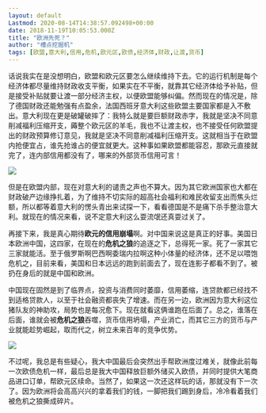 ```yaml
---
layout: default
Lastmod: 2020-08-14T14:38:57.092498+00:00
date: 2018-11-19T10:05:53.000Z
title: "欧洲先死？"
author: "槽点挖掘机"
tags: [欧盟,意大利,信用,危机,欧元区,欧债,经济体,财政,让渡,货币]
---
```


话说我实在是没想明白，欧盟和欧元区要怎么继续维持下去。它的运行机制是每个经济体都尽量维持财政收支平衡，如果实在不平衡，就靠其它经济体给予补贴，但是接受补贴就要让渡一部分经济主权，以便欧盟能够纠偏。然而现在的情况是，除了德国财政还能勉强有点盈余，法国西班牙意大利这些欧盟主要国家都是入不敷出。意大利现在更是破罐破摔了：我特么就是要巨额财政赤字，我就是坚决不同意削减福利压缩开支，薅整个欧元区的羊毛，我也不让渡主权，也不接受任何欧盟提出的财政预算修订意见，我就是坚决不同意削减福利压缩开支。这就相当于在欧盟内抢便宜占，谁先抢谁占的便宜就更大。这种事如果欧盟都能容忍，那欧元直接就完了，连内部信用都没有了，哪来的外部货币信用可言！

![](https://images.weserv.nl/?url=https%3A//ressrc.com/wp-content/uploads/2018/11/20181115113834.jpg)

但是在欧盟内部，现在对意大利的谴责之声也不算大。因为其它欧洲国家也大都在财政破产边缘挣扎着，为了维持不切实际的超高社会福利和难民收留支出而焦头烂额，所以都等着意大利的愣头青出来试探一下，看看德国是不是痛下杀手整治意大利。就现在的情况来看，说不定意大利这么耍流氓还真耍过关了。

再接下来，我是真心期待**欧元的信用崩塌**啊。对中国来说这是真正的好事。美国日本欧洲中国，这四家，在现在的**危机之狼**的追逐之下，总得死一家。死了一家其它三家就能活。至于俄罗斯啊巴西啊委瑞内拉啊这种小体量的经济体，还不足以喂饱危机之，目前来看，美国和日本远远的跑到前面去了，现在连影子都看不到了。被扔在身后的就是中国和欧洲。

中国现在固然是到了临界点，投资与消费同时萎靡，信用萎缩，连贷款都已经找不到适格贷款人，以至于社会融资都丧失了增速。而在另一边，欧洲因为意大利这位猪队友的神助攻，局势也是每况愈下。现在就看这俩谁跑在后面了。总之，谁落在后面，谁就会被**危机之狼**吞噬，货币信用坍塌，产业消亡，而其它三方的货币与产业就能趁势崛起，取而代之，树立未来百年的竞争优势。

![](https://images.weserv.nl/?url=https%3A//ressrc.com/wp-content/uploads/2018/11/20181115113915.jpg)

不过呢，我总是有些疑心，我大中国最后会突然出手帮欧洲度过难关，就像此前每一次欧债危机一样，最后总是我大中国释放巨额外储买入欧债，并同时提供大笔商品进口订单，帮欧元区续命。当然了，如果这一次还这样玩的话，那就没有下一次了。因为欧洲将会高高兴兴的拿着我们的钱，一脚把我们踢到身后，冷冷看着我们被危机之狼撕成碎片。
